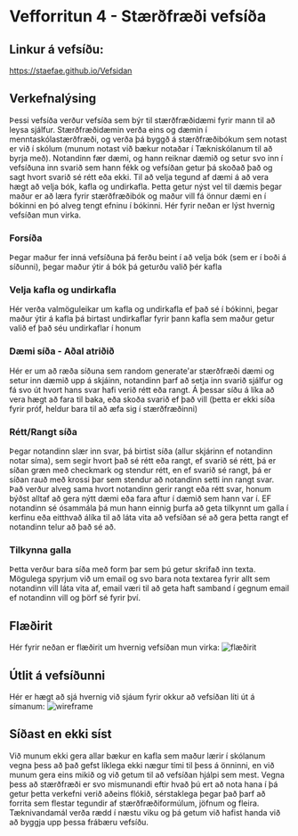 # Vefforritun 4 - Stærðfræði vefsíða
## Linkur á vefsíðu:
https://staefae.github.io/Vefsidan

## Verkefnalýsing
Þessi vefsíða verður vefsíða sem býr til stærðfræðidæmi fyrir mann til að leysa sjálfur.
Stærðfræðidæmin verða eins og dæmin í menntaskólastærðfræði, og verða þá byggð á stærðfræðibókum sem notast er við í skólum (munum notast við bækur notaðar í Tækniskólanum til að byrja með). Notandinn fær dæmi, og hann reiknar dæmið og setur svo inn í vefsíðuna inn svarið sem hann fékk og vefsíðan getur þá skoðað það og sagt hvort svarið sé rétt eða ekki. Til að velja tegund af dæmi á að vera hægt að velja bók, kafla og undirkafla. Þetta getur nýst vel til dæmis þegar maður er að læra fyrir stærðfræðibók og maður vill fá önnur dæmi en í bókinni en þó alveg tengt efninu í bókinni. Hér fyrir neðan er lýst hvernig vefsíðan mun virka.


### Forsíða
Þegar maður fer inná vefsíðuna þá ferðu beint í að velja bók (sem er í boði á síðunni), þegar maður ýtir á bók þá geturðu valið þér kafla

### Velja kafla og undirkafla
Hér verða valmöguleikar um kafla og undirkafla ef það sé í bókinni, þegar maður ýtir á kafla þá birtast undirkaflar fyrir þann kafla sem maður getur valið ef það séu undirkaflar í honum

### Dæmi síða - Aðal atriðið
Hér er um að ræða síðuna sem random generate'ar stærðfræði dæmi og setur inn dæmið upp á skjáinn, notandinn þarf að setja inn svarið sjálfur og fá svo út hvort hans svar hafi verið rétt eða rangt. Á þessar síðu á líka að vera hægt að fara til baka, eða skoða svarið ef það vill (þetta er ekki síða fyrir próf, heldur bara til að æfa sig í stærðfræðinni)

### Rétt/Rangt síða
Þegar notandinn slær inn svar, þá birtist síða (allur skjárinn ef notandinn notar síma), sem segir hvort það sé rétt eða rangt, ef svarið sé rétt, þá er síðan græn með checkmark og stendur rétt, en ef svarið sé rangt, þá er síðan rauð með krossi þar sem stendur að notandinn setti inn rangt svar. Það verður alveg sama hvort notandinn gerir rangt eða rétt svar, honum býðst alltaf að gera nýtt dæmi eða fara aftur í dæmið sem hann var í. EF notandinn sé ósammála þá mun hann einnig þurfa að geta tilkynnt um galla í kerfinu eða eitthvað álíka til að láta vita að vefsíðan sé að gera þetta rangt ef notandinn telur að það sé að.

### Tilkynna galla
Þetta verður bara síða með form þar sem þú getur skrifað inn texta. Mögulega spyrjum við um email og svo bara nota textarea fyrir allt sem notandinn vill láta vita af, email væri til að geta haft samband í gegnum email ef notandinn vill og þörf sé fyrir því.

## Flæðirit
Hér fyrir neðan er flæðirit um hvernig vefsíðan mun virka:
![flæðirit](https://media.discordapp.net/attachments/626442010060128257/753247507127074916/unknown.png)

## Útlit á vefsíðunni
Hér er hægt að sjá hvernig við sjáum fyrir okkur að vefsíðan líti út á símanum:
![wireframe](https://media.discordapp.net/attachments/626442010060128257/753985057097777342/unknown.png?width=700&height=934)

## Síðast en ekki síst
Við munum ekki gera allar bækur en kafla sem maður lærir í skólanum vegna þess að það gefst líklega ekki nægur tími til þess á önninni, en við munum gera eins mikið og við getum til að vefsíðan hjálpi sem mest. Vegna þess að stærðfræði er svo mismunandi eftir hvað þú ert að nota hana í þá getur þetta verkefni verið aðeins flókið, sérstaklega þegar það þarf að forrita sem flestar tegundir af stærðfræðiformúlum, jöfnum og fleira. Tæknivandamál verða rædd í næstu viku og þá getum við hafist handa við að byggja upp þessa frábæru vefsíðu.